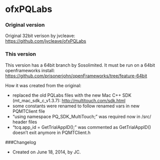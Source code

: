 ofxPQLabs
=============================

### Original version
Original 32bit verison by jvcleave:  
https://github.com/jvcleave/ofxPQLabs

### This version
This version has a 64bit branch by Sosolimited.
It must be run on a 64bit openframeworks install:  
https://github.com/prisonerjohn/openFrameworks/tree/feature-64bit

How it was created from the original:
* replaced the old PQLabs files with the new Mac C++ SDK (mt_mac_sdk_c_v1.3.7): http://multitouch.com/sdk.html
* some constants were renamed to follow renamed vars in new PQMTClient file
* “using namespace PQ_SDK_MultiTouch;” was required now in /src/ header files
* “tcq.app_id = GetTrialAppID();” was commented as GetTrialAppID() doesn’t exit anymore in PQMTClient.h


###Changelog

* Created on June 18, 2014, by JC.